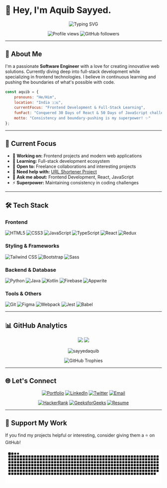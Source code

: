 # 👋 Hey, I'm Aquib Sayyed.

<div align="center">
  <img src="https://readme-typing-svg.herokuapp.com?font=Fira+Code&pause=1000&color=2E9EF7&center=true&vCenter=true&width=435&lines=Software+Engineer+from+India;Frontend+Development+Enthusiast;Full-Stack+Developer+in+Making;Always+Learning+New+Technologies" alt="Typing SVG" />
</div>

<p align="center">
  <img src="https://komarev.com/ghpvc/?username=sayyedaquib&label=Profile%20views&color=0e75b6&style=flat" alt="Profile views" />
  <img src="https://img.shields.io/github/followers/sayyedaquib?label=Followers&style=social" alt="GitHub followers" />
</p>

---

## 🚀 About Me

I'm a passionate **Software Engineer** with a love for creating innovative web solutions. Currently diving deep into full-stack development while specializing in frontend technologies. I believe in continuous learning and pushing the boundaries of what's possible with code.

```javascript
const aquib = {
    pronouns: "He/Him",
    location: "India 🇮🇳",
    currentFocus: "Frontend Development & Full-Stack Learning",
    funFact: "Conquered 30 Days of React & 50 Days of JavaScript challenges! 🏆",
    motto: "Consistency and boundary-pushing is my superpower! ✨"
};
```

---

## 🎯 Current Focus

- 🔭 **Working on:** Frontend projects and modern web applications
- 🌱 **Learning:** Full-stack development ecosystem
- 👯 **Open to:** Freelance collaborations and interesting projects
- 🤝 **Need help with:** [URL Shortener Project](https://github.com/SayyedAquib/url-shortener)
- 💬 **Ask me about:** Frontend Development, React, JavaScript
- ⚡ **Superpower:** Maintaining consistency in coding challenges

---

## 🛠️ Tech Stack

### Frontend
![HTML5](https://img.shields.io/badge/HTML5-E34F26?style=for-the-badge&logo=html5&logoColor=white)
![CSS3](https://img.shields.io/badge/CSS3-1572B6?style=for-the-badge&logo=css3&logoColor=white)
![JavaScript](https://img.shields.io/badge/JavaScript-F7DF1E?style=for-the-badge&logo=javascript&logoColor=black)
![TypeScript](https://img.shields.io/badge/TypeScript-007ACC?style=for-the-badge&logo=typescript&logoColor=white)
![React](https://img.shields.io/badge/React-20232A?style=for-the-badge&logo=react&logoColor=61DAFB)
![Redux](https://img.shields.io/badge/Redux-593D88?style=for-the-badge&logo=redux&logoColor=white)

### Styling & Frameworks
![Tailwind CSS](https://img.shields.io/badge/Tailwind_CSS-38B2AC?style=for-the-badge&logo=tailwind-css&logoColor=white)
![Bootstrap](https://img.shields.io/badge/Bootstrap-563D7C?style=for-the-badge&logo=bootstrap&logoColor=white)
![Sass](https://img.shields.io/badge/Sass-CC6699?style=for-the-badge&logo=sass&logoColor=white)

### Backend & Database
![Python](https://img.shields.io/badge/Python-3776AB?style=for-the-badge&logo=python&logoColor=white)
![Java](https://img.shields.io/badge/Java-ED8B00?style=for-the-badge&logo=java&logoColor=white)
![Kotlin](https://img.shields.io/badge/Kotlin-0095D5?style=for-the-badge&logo=kotlin&logoColor=white)
![Firebase](https://img.shields.io/badge/Firebase-039BE5?style=for-the-badge&logo=Firebase&logoColor=white)
![Appwrite](https://img.shields.io/badge/Appwrite-FD366E?style=for-the-badge&logo=appwrite&logoColor=white)

### Tools & Others
![Git](https://img.shields.io/badge/Git-F05032?style=for-the-badge&logo=git&logoColor=white)
![Figma](https://img.shields.io/badge/Figma-F24E1E?style=for-the-badge&logo=figma&logoColor=white)
![Webpack](https://img.shields.io/badge/Webpack-8DD6F9?style=for-the-badge&logo=webpack&logoColor=black)
![Jest](https://img.shields.io/badge/Jest-323330?style=for-the-badge&logo=Jest&logoColor=white)
![Babel](https://img.shields.io/badge/Babel-F9DC3e?style=for-the-badge&logo=babel&logoColor=black)

---

## 📊 GitHub Analytics

<div align="center">
  <img height="180em" src="https://github-readme-stats.vercel.app/api?username=sayyedaquib&theme=tokyonight&include_all_commits=true&count_private=true"/>
  <img height="180em" src="https://github-readme-stats.vercel.app/api/top-langs/?username=sayyedaquib&langs_count=10&theme=tokyonight&layout=compact"/>
</div>

<div align="center">
  <p><img align="center" src="https://github-readme-streak-stats.herokuapp.com/?user=sayyedaquib&theme=tokyonight" alt="sayyedaquib" /></p>
</div>

<div align="center">
  <img src="https://github-profile-trophy.vercel.app/?username=sayyedaquib&theme=tokyonight&row=1" alt="GitHub Trophies" />
</div>

---

## 🌐 Let's Connect

<div align="center">
  
[![Portfolio](https://img.shields.io/badge/Portfolio-FF5722?style=for-the-badge&logo=todoist&logoColor=white)](https://aquib-s-portfolio.vercel.app/)
[![LinkedIn](https://img.shields.io/badge/LinkedIn-0077B5?style=for-the-badge&logo=linkedin&logoColor=white)](https://www.linkedin.com/in/sayyedaquib/)
[![Twitter](https://img.shields.io/badge/Twitter-1DA1F2?style=for-the-badge&logo=twitter&logoColor=white)](https://twitter.com/sayyed_aquibb)
[![Email](https://img.shields.io/badge/Email-D14836?style=for-the-badge&logo=gmail&logoColor=white)](mailto:sayyed.aquib89@gmail.com)

[![HackerRank](https://img.shields.io/badge/-Hackerrank-2EC866?style=for-the-badge&logo=HackerRank&logoColor=white)](https://www.hackerrank.com/sayyed_aquib?hr_r=1)
[![GeeksforGeeks](https://img.shields.io/badge/GeeksforGeeks-gray?style=for-the-badge&logo=geeksforgeeks&logoColor=35914c)](https://www.geeksforgeeks.org/user/sayyedaquib89)
[![Resume](https://img.shields.io/badge/Resume-4285F4?style=for-the-badge&logo=google-drive&logoColor=white)](https://drive.google.com/drive/folders/1V1xBWhXpqZZPutq4LCoZ5gklH2TtzfTx?usp=sharing)

</div>

---

## 💝 Support My Work

If you find my projects helpful or interesting, consider giving them a ⭐️ on GitHub!

<div align="center">
  <img src="https://raw.githubusercontent.com/Platane/snk/output/github-contribution-grid-snake.svg" alt="Snake eating my contributions" />
</div>
